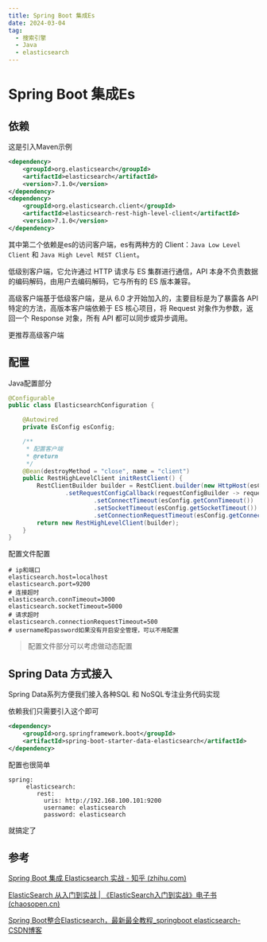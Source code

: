 ```yaml
---
title: Spring Boot 集成Es
date: 2024-03-04
tag:
  - 搜索引擎
  - Java	
  - elasticsearch
---
```


# Spring Boot 集成Es

## 依赖

这是引入Maven示例

```xml
<dependency>
    <groupId>org.elasticsearch</groupId>
    <artifactId>elasticsearch</artifactId>
    <version>7.1.0</version>
</dependency>
<dependency>
    <groupId>org.elasticsearch.client</groupId>
    <artifactId>elasticsearch-rest-high-level-client</artifactId>
    <version>7.1.0</version>
</dependency>
```

其中第二个依赖是es的访问客户端，es有两种方的 Client：`Java Low Level Client` 和 `Java High Level REST Client`。

低级别客户端，它允许通过 HTTP 请求与 ES 集群进行通信，API 本身不负责数据的编码解码，由用户去编码解码，它与所有的 ES 版本兼容。

高级客户端基于低级客户端，是从 6.0 才开始加入的，主要目标是为了暴露各 API 特定的方法，高版本客户端依赖于 ES 核心项目，将 Request 对象作为参数，返回一个 Response 对象，所有 API 都可以同步或异步调用。

更推荐高级客户端

## 配置

Java配置部分

```java
@Configurable
public class ElasticsearchConfiguration {

    @Autowired
    private EsConfig esConfig;

    /**
     * 配置客户端
     * @return
     */
    @Bean(destroyMethod = "close", name = "client")
    public RestHighLevelClient initRestClient() {
        RestClientBuilder builder = RestClient.builder(new HttpHost(esConfig.getHost(), Integer.parseInt(esConfig.getPort())))
                .setRequestConfigCallback(requestConfigBuilder -> requestConfigBuilder
                        .setConnectTimeout(esConfig.getConnTimeout())
                        .setSocketTimeout(esConfig.getSocketTimeout())
                        .setConnectionRequestTimeout(esConfig.getConnectionRequestTimeout()));
        return new RestHighLevelClient(builder);
    }
}
```



配置文件配置

```properties
# ip和端口
elasticsearch.host=localhost
elasticsearch.port=9200
# 连接超时
elasticsearch.connTimeout=3000
elasticsearch.socketTimeout=5000
# 请求超时
elasticsearch.connectionRequestTimeout=500
# username和password如果没有开启安全管理，可以不用配置
```

> 配置文件部分可以考虑做动态配置

## Spring Data 方式接入

Spring Data系列方便我们接入各种SQL 和 NoSQL专注业务代码实现

依赖我们只需要引入这个即可

```xml
<dependency>
	<groupId>org.springframework.boot</groupId>
	<artifactId>spring-boot-starter-data-elasticsearch</artifactId>
</dependency>
```

配置也很简单

```properties
spring:
     elasticsearch:
        rest:
          uris: http://192.168.100.101:9200
          username: elasticsearch
          password: elasticsearch
```

就搞定了

## 参考

[Spring Boot 集成 Elasticsearch 实战 - 知乎 (zhihu.com)](https://zhuanlan.zhihu.com/p/159138736)

[ElasticSearch 从入门到实战 | 《ElasticSearch入门到实战》电子书 (chaosopen.cn)](https://es.chaosopen.cn/)

[Spring Boot整合Elasticsearch，最新最全教程_springboot elasticsearch-CSDN博客](https://blog.csdn.net/gybshen/article/details/111469217)